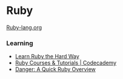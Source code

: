 # Ruby

[Ruby-lang.org](https://www.ruby-lang.org/en/)

### Learning

- [Learn Ruby the Hard Way](https://learnrubythehardway.org/book/)
- [Ruby Courses & Tutorials | Codecademy](https://www.codecademy.com/catalog/language/ruby)
- [Danger: A Quick Ruby Overview](https://danger.systems/guides/a_quick_ruby_overview.html)
